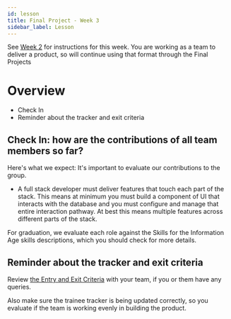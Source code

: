 ```yaml
---
id: lesson
title: Final Project - Week 3
sidebar_label: Lesson
---
```


See [Week 2](../week-2/lesson) for instructions for this week. You are working as a team to deliver a product, so will continue using that format through the Final Projects

# Overview

- Check In
- Reminder about the tracker and exit criteria

## Check In: how are the contributions of all team members so far?

Here's what we expect: It's important to evaluate our contributions to the group.

- A full stack developer must deliver features that touch each part of the stack. This means at minimum you must build a component of UI that interacts with the database and you must configure and manage that entire interaction pathway. At best this means multiple features across different parts of the stack.

For graduation, we evaluate each role against the Skills for the Information Age skills descriptions, which you should check for more details.

## Reminder about the tracker and exit criteria

Review [the Entry and Exit Criteria](https://docs.google.com/document/d/1jMxqI0L7IKFENCQ8Lw-D1lhnj3c3RZI_WK808wG4YJM/edit#heading=h.8bipiccmzk3c9) with your team, if you or them have any queries. 

Also make sure the trainee tracker is being updated correctly, so you evaluate if the team is working evenly in building the product.
